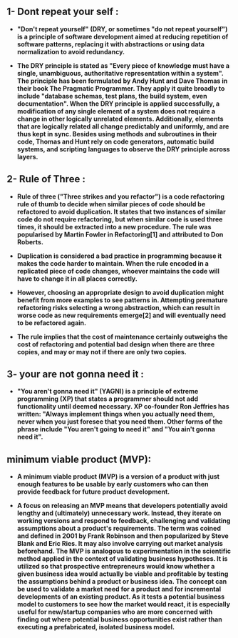 ## 1- Dont repeat your self :


- **"Don't repeat yourself" (DRY, or sometimes "do not repeat yourself") is a principle of software development aimed at reducing repetition of software patterns, replacing it with abstractions or using data normalization to avoid redundancy.**

- **The DRY principle is stated as "Every piece of knowledge must have a single, unambiguous, authoritative representation within a system". The principle has been formulated by Andy Hunt and Dave Thomas in their book The Pragmatic Programmer. They apply it quite broadly to include "database schemas, test plans, the build system, even documentation". When the DRY principle is applied successfully, a modification of any single element of a system does not require a change in other logically unrelated elements. Additionally, elements that are logically related all change predictably and uniformly, and are thus kept in sync. Besides using methods and subroutines in their code, Thomas and Hunt rely on code generators, automatic build systems, and scripting languages to observe the DRY principle across layers.**

## 2- Rule of Three : 
- **Rule of three ("Three strikes and you refactor") is a code refactoring rule of thumb to decide when similar pieces of code should be refactored to avoid duplication. It states that two instances of similar code do not require refactoring, but when similar code is used three times, it should be extracted into a new procedure. The rule was popularised by Martin Fowler in Refactoring[1] and attributed to Don Roberts.**

- **Duplication is considered a bad practice in programming because it makes the code harder to maintain. When the rule encoded in a replicated piece of code changes, whoever maintains the code will have to change it in all places correctly.**

- **However, choosing an appropriate design to avoid duplication might benefit from more examples to see patterns in. Attempting premature refactoring risks selecting a wrong abstraction, which can result in worse code as new requirements emerge[2] and will eventually need to be refactored again.**

- **The rule implies that the cost of maintenance certainly outweighs the cost of refactoring and potential bad design when there are three copies, and may or may not if there are only two copies.**


## 3- your are not gonna need it :
- **"You aren't gonna need it" (YAGNI) is a principle of extreme programming (XP) that states a programmer should not add functionality until deemed necessary. XP co-founder Ron Jeffries has written: "Always implement things when you actually need them, never when you just foresee that you need them. Other forms of the phrase include "You aren't going to need it" and "You ain't gonna need it".**

## minimum viable product (MVP):

- **A minimum viable product (MVP) is a version of a product with just enough features to be usable by early customers who can then provide feedback for future product development.**

- **A focus on releasing an MVP means that developers potentially avoid lengthy and (ultimately) unnecessary work. Instead, they iterate on working versions and respond to feedback, challenging and validating assumptions about a product's requirements. The term was coined and defined in 2001 by Frank Robinson and then popularized by Steve Blank and Eric Ries. It may also involve carrying out market analysis beforehand. The MVP is analogous to experimentation in the scientific method applied in the context of validating business hypotheses. It is utilized so that prospective entrepreneurs would know whether a given business idea would actually be viable and profitable by testing the assumptions behind a product or business idea. The concept can be used to validate a market need for a product and for incremental developments of an existing product. As it tests a potential business model to customers to see how the market would react, it is especially useful for new/startup companies who are more concerned with finding out where potential business opportunities exist rather than executing a prefabricated, isolated business model.**